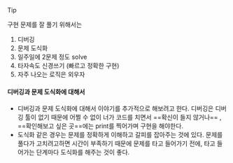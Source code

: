 >[!Tip]
>구현 문제를 잘 풀기 위해서는
>1. 디버깅
>2. 문제 도식화 
>3. 일주일에 2문제 정도 solve
>4. 타자속도 신경쓰기 (빠르고 정확한 구현)
>5. 자주 나오는 로직은 외우자

#### 디버깅과 문제 도식화에 대해서
- 디버깅과 문제 도식화에 대해서 이야기를 추가적으로 해보려고 한다. 디버깅은 디버깅 툴이 없기 때문에 어쩔 수 없이 너가 코드를 치면서 ==확신이 들지 않거나== , ==확인해보고 싶은 곳==에는 print를 찍어가며 구현을 해야한다. 
- 도식화 같은 경우는 문제를 정확하게 이해하고 갈피를 잡아주는 것에 있다. 문제를 풀다가 고치려고하면 시간이 부족하기 때문에 문제를 타고 들어가기 전에, 타고 들어가는 단계마다 도식화를 해주는 것이 좋다.


